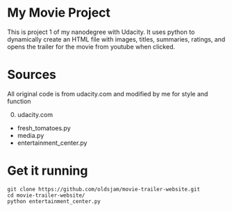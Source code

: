 # My Movie Project


This is project 1 of my nanodegree with Udacity.
It uses python to dynamically create an HTML file with images, titles, summaries, ratings, and opens the trailer for the movie from youtube when clicked.


# Sources


All original code is from udacity.com and modified by me for style and function

0. udacity.com
  - fresh_tomatoes.py
  - media.py
  - entertainment_center.py

# Get it running


```
git clone https://github.com/oldsjam/movie-trailer-website.git
cd movie-trailer-website/
python entertainment_center.py
```
